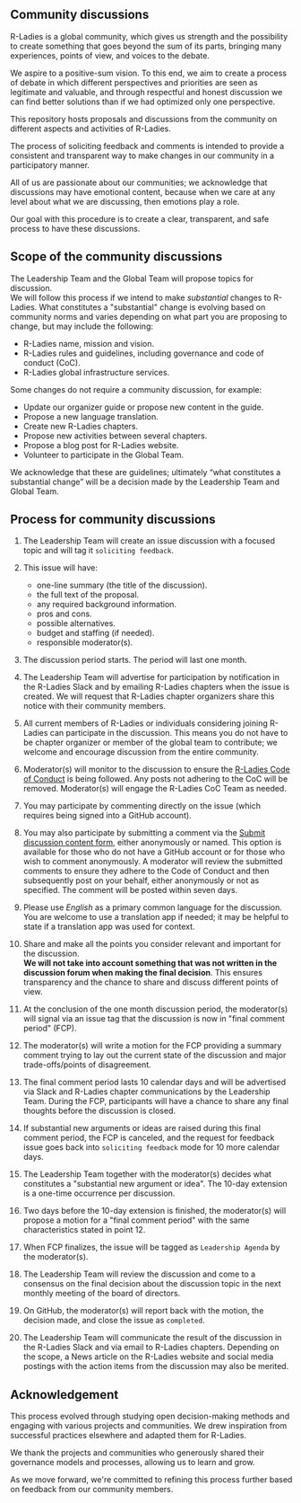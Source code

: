 ## Community discussions

R-Ladies is a global community, which gives us strength and the possibility to create something that goes beyond the sum of its parts, bringing many experiences, points of view, and voices to the debate.

We aspire to a positive-sum vision. To this end, we aim to create a process of debate in which different perspectives and priorities are seen as legitimate and valuable, and through respectful and honest discussion we can find better solutions than if we had optimized only one perspective.

This repository hosts proposals and discussions from the community on different aspects and activities of R-Ladies.

The process of soliciting feedback and comments is intended to provide a consistent and transparent way to make changes in our community in a participatory manner. 

All of us are passionate about our communities; we acknowledge that discussions may have emotional content, because when we care at any level about what we are discussing, then emotions play a role.  

Our goal with this procedure is to create a clear, transparent, and safe process to have these discussions.

## Scope of the community discussions

The Leadership Team and the Global Team will propose topics for discussion.  
We will follow this process if we intend to make _substantial_ changes to R-Ladies.
What constitutes a "substantial" change is evolving based on community norms and 
varies depending on what part you are proposing to change, but may include the following:

- R-Ladies name, mission and vision.
- R-Ladies rules and guidelines, including governance and code of conduct (CoC).
- R-Ladies global infrastructure services.

Some changes do not require a community discussion, for example:

- Update our organizer guide or propose new content in the guide.
- Propose a new language translation.
- Create new R-Ladies chapters.
- Propose new activities between several chapters.
- Propose a blog post for R-Ladies website.
- Volunteer to participate in the Global Team.

We acknowledge that these are guidelines; ultimately “what constitutes a substantial change” will be a decision made by the Leadership Team and Global Team.    

## Process for community discussions

1. The Leadership Team will create an issue discussion with a focused topic and will tag it `soliciting feedback`.

2. This issue will have:
    * one-line summary (the title of the discussion).
    * the full text of the proposal.
    * any required background information.
    * pros and cons.
    * possible alternatives.
    * budget and staffing (if needed).
    * responsible moderator(s).
    
3. The discussion period starts. The period will last one month. 

4. The Leadership Team will advertise for participation by notification in the R-Ladies Slack and by
emailing R-Ladies chapters when the issue is created. We will request that R-Ladies chapter organizers share this notice
with their community members.

4. All current members of R-Ladies or individuals considering joining R-Ladies can participate in the discussion. This means you do not have to be
chapter organizer or member of the global team to contribute; we welcome and encourage discussion from the entire community.

6. Moderator(s) will monitor to the discussion to ensure the 
[R-Ladies Code of Conduct](https://rladies.org/coc/) is being followed. Any posts not adhering to the CoC will be removed. Moderator(s) will engage the R-Ladies CoC Team as needed. 

7. You may participate by commenting directly on the issue (which requires being signed into a GitHub account).

8. You may also participate by submitting a comment via the [Submit discussion content form](https://airtable.com/shr7KmgOENIlN5AfJ), either anonymously or named. This option is available for those who do not have a GitHub account or for those who wish to comment anonymously. A moderator will review the submitted comments to ensure they adhere to the Code of Conduct and then subsequently post on your behalf, either anonymously or not as specified. The comment will be posted within seven days. 

9. Please use _English_ as a primary common language for the discussion. You are welcome to use a translation app if needed; it may be helpful to state if a translation app was used for context.

10. Share and make all the points you consider relevant and important for the discussion.  
__We will not take into account something that was not written in the discussion forum when making the final decision__. 
This ensures transparency and the chance to share and discuss different points of view.

11. At the conclusion of the one month discussion period, the moderator(s) will signal via an issue tag that the discussion is now in "final comment period" (FCP).

12. The moderator(s) will write a motion for the FCP providing a summary comment trying to lay out 
the current state of the discussion and major trade-offs/points of disagreement.

13. The final comment period lasts 10 calendar days and will be advertised via Slack and R-Ladies chapter communications by the Leadership Team. During the FCP, participants will have a chance to share any final thoughts before the discussion is closed.

14. If substantial new arguments or ideas are raised during this final comment period, the FCP is canceled, 
and the request for feedback issue goes back into `soliciting feedback` mode for 10 more calendar days.

15. The Leadership Team together with the moderator(s) decides what constitutes a "substantial new argument or idea". The 10-day extension is a one-time occurrence per discussion.

16. Two days before the 10-day extension is finished, the moderator(s) will propose a motion for a "final comment period" with the same characteristics stated in point 12.  

17. When FCP finalizes, the issue will be tagged as `Leadership Agenda` by the moderator(s).

18. The Leadership Team will review the discussion and come to a consensus on the final decision 
about the discussion topic in the next monthly meeting of the board of directors.

19. On GitHub, the moderator(s) will report back with the motion, the decision made, and 
close the issue as `completed`.

20. The Leadership Team will communicate the result of the discussion in the R-Ladies Slack and via email
to R-Ladies chapters. Depending on the scope, a News article on the R-Ladies website and social media postings
with the action items from the discussion may also be merited.

## Acknowledgement

This process evolved through studying open decision-making methods and engaging with various projects and communities. We drew inspiration from successful practices elsewhere and adapted them for R-Ladies.

We thank the projects and communities who generously shared their governance models and processes, allowing us to learn and grow.

As we move forward, we're committed to refining this process further based on feedback from our community members. 
